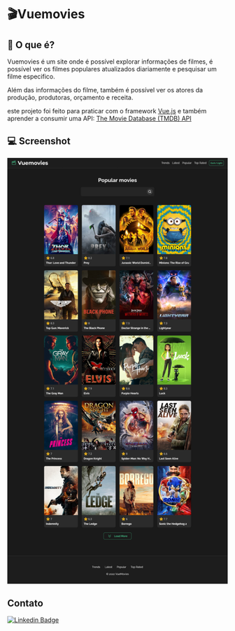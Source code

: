 # 🎬Vuemovies

## 🤨 O que é?

Vuemovies é um site onde é possível explorar informações de filmes, é possível ver os filmes populares atualizados diariamente e pesquisar um filme especifico.

Além das informações do filme, também é possível ver os atores da produção, produtoras, orçamento e receita.

este projeto foi feito para praticar com o framework [Vue.js](https://vuejs.org/) e também aprender a consumir uma API: [The Movie Database (TMDB) API](https://developers.themoviedb.org/3/getting-started/introduction)

## 💻 Screenshot

<img src="./github/screenshot.png"/>

## Contato

[![Linkedin Badge](https://img.shields.io/badge/-LinkedIn-blue?style=flat-square&logo=Linkedin&logoColor=white&link=https://www.linkedin.com/in/matheus-jsousa/)](https://www.linkedin.com/in/matheus-jsousa/)
